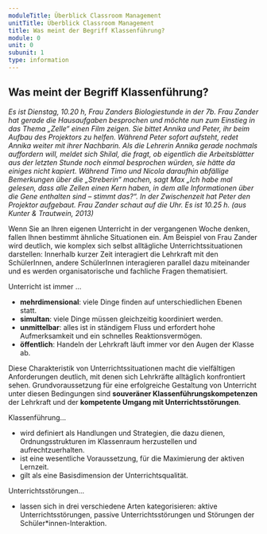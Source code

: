 ```yaml
---
moduleTitle: Überblick Classroom Management
unitTitle: Überblick Classroom Management
title: Was meint der Begriff Klassenführung?
module: 0
unit: 0
subunit: 1
type: information
---
```


## Was meint der Begriff Klassenführung?

*Es ist Dienstag, 10.20 h, Frau Zanders Biologiestunde in der 7b. Frau Zander hat gerade die Hausaufgaben besprochen und möchte nun zum Einstieg in das Thema „Zelle“ einen Film zeigen. Sie bittet Annika und Peter, ihr beim Aufbau des Projektors zu helfen. Während Peter sofort aufsteht, redet Annika weiter mit ihrer Nachbarin. Als die Lehrerin Annika gerade nochmals auffordern will, meldet sich Shilal, die fragt, ob eigentlich die Arbeitsblätter aus der letzten Stunde noch einmal besprochen würden, sie hätte da einiges nicht kapiert. Während Timo und Nicola daraufhin abfällige Bemerkungen über die „Streberin“ machen, sagt Max „Ich habe mal gelesen, dass alle Zellen einen Kern haben, in dem alle Informationen über die Gene enthalten sind – stimmt das?“. In der Zwischenzeit hat Peter den Projektor aufgebaut. Frau Zander schaut auf die Uhr. Es ist 10.25 h. (aus Kunter & Trautwein, 2013)*

Wenn Sie an Ihren eigenen Unterricht in der vergangenen Woche denken, fallen Ihnen bestimmt ähnliche Situationen ein. Am Beispiel von Frau Zander wird deutlich, wie komplex sich selbst alltägliche Unterrichtssituationen darstellen: Innerhalb kurzer Zeit interagiert die Lehrkraft mit den SchülerInnen, andere SchülerInnen interagieren parallel dazu miteinander und es werden organisatorische und fachliche Fragen thematisiert. 

 Unterricht ist immer …
* **mehrdimensional**: viele Dinge finden auf unterschiedlichen Ebenen statt.
* **simultan**: viele Dinge müssen gleichzeitig koordiniert werden.
* **unmittelbar**: alles ist in ständigem Fluss und erfordert hohe Aufmerksamkeit und ein schnelles Reaktionsvermögen. 
* **öffentlich**: Handeln der Lehrkraft läuft immer vor den Augen der Klasse ab.  

Diese Charakteristik von Unterrichtssituationen macht die vielfältigen Anforderungen deutlich, mit denen sich Lehrkräfte alltäglich konfrontiert sehen. Grundvoraussetzung für eine erfolgreiche Gestaltung von Unterricht unter diesen Bedingungen sind **souveräner Klassenführungskompetenzen** der Lehrkraft und der **kompetente Umgang mit Unterrichtsstörungen**.

Klassenführung...
* wird definiert als Handlungen und Strategien, die dazu dienen, Ordnungsstrukturen im Klassenraum herzustellen und aufrechtzuerhalten.
* ist eine wesentliche Voraussetzung, für die Maximierung der aktiven Lernzeit.
* gilt als eine Basisdimension der Unterrichtsqualität.

Unterrichtsstörungen...
* lassen sich in drei verschiedene Arten kategorisieren: aktive Unterrichtsstörungen, passive Unterrichtsstörungen und Störungen der Schüler*innen-Interaktion. 
 

<flipcard id="12"></flipcard>
<flipcard id="13"></flipcard>
<flipcard id="14"></flipcard>